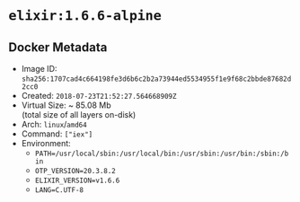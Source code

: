 # `elixir:1.6.6-alpine`

## Docker Metadata

- Image ID: `sha256:1707cad4c664198fe3d6b6c2b2a73944ed5534955f1e9f68c2bbde87682d2cc0`
- Created: `2018-07-23T21:52:27.564668909Z`
- Virtual Size: ~ 85.08 Mb  
  (total size of all layers on-disk)
- Arch: `linux`/`amd64`
- Command: `["iex"]`
- Environment:
  - `PATH=/usr/local/sbin:/usr/local/bin:/usr/sbin:/usr/bin:/sbin:/bin`
  - `OTP_VERSION=20.3.8.2`
  - `ELIXIR_VERSION=v1.6.6`
  - `LANG=C.UTF-8`
